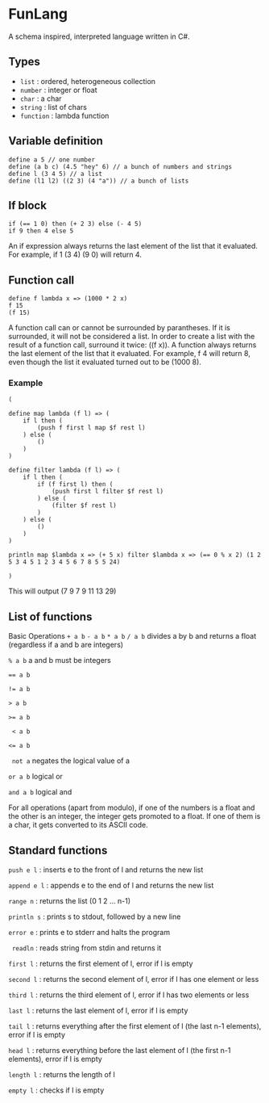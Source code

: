 # FunLang
A schema inspired, interpreted language written in C#.

## Types
- `list` : ordered, heterogeneous collection  
- `number` : integer or float  
- `char` : a char  
- `string` : list of chars  
- `function` : lambda function  

## Variable definition
```
define a 5 // one number
define (a b c) (4.5 "hey" 6) // a bunch of numbers and strings
define l (3 4 5) // a list
define (l1 l2) ((2 3) (4 "a")) // a bunch of lists
```

## If block
```
if (== 1 0) then (+ 2 3) else (- 4 5)
if 9 then 4 else 5
```
An if expression always returns the last element of the list that it evaluated. For example, if 1 (3 4) (9 0) will return 4.

## Function call
```
define f lambda x => (1000 * 2 x)
f 15
(f 15)
```
A function call can or cannot be surrounded by parantheses. If it is surrounded, it will not be considered a list. In order to create a list with the result of a function call, surround it twice: ((f x)).
A function always returns the last element of the list that it evaluated. For example, f 4 will return 8, even though the list it evaluated turned out to be (1000 8).

### Example
```
(

define map lambda (f l) => (
	if l then (
		(push f first l map $f rest l)
	) else (
		()
	)
)

define filter lambda (f l) => (
	if l then (
		if (f first l) then (
			(push first l filter $f rest l)
		) else (
			(filter $f rest l)
		)
	) else (
		()
	)
)

println map $lambda x => (+ 5 x) filter $lambda x => (== 0 % x 2) (1 2 5 3 4 5 1 2 3 4 5 6 7 8 5 5 24)

)
```
This will output (7 9 7 9 11 13 29)

## List of functions
Basic Operations
 ```+ a b```
 ```- a b```
 ```* a b```
 ```/ a b```
divides a by b and returns a float (regardless if a and b are integers)

```% a b```
a and b must be integers

```== a b```

```!= a b```

```> a b```

```>= a b```

``` < a b```

``` <= a b ```

``` not a```
negates the logical value of a

```or a b```
logical or

```and a b```
logical and

For all operations (apart from modulo), if one of the numbers is a float and the other is an integer, the integer gets promoted to a float. If one of them is a char, it gets converted to its ASCII code.

## Standard functions
 ```push e l``` : inserts e to the front of l and returns the new list

 ```append e l``` : appends e to the end of l and returns the new list

 ```range n``` : returns the list (0 1 2 ... n-1)

 ```println s``` : prints s to stdout, followed by a new line

 ```error e``` : prints e to stderr and halts the program

``` readln``` : reads string from stdin and returns it

 ```first l``` : returns the first element of l, error if l is empty

 ```second l``` : returns the second element of l, error if l has one element or less

 ```third l``` : returns the third element of l, error if l has two elements or less

 ```last l``` : returns the last element of l, error if l is empty

 ```tail l``` : returns everything after the first element of l (the last n-1 elements), error if l is empty

 ```head l``` : returns everything before the last element of l (the first n-1 elements), error if l is empty

 ```length l``` : returns the length of l

 ```empty l``` : checks if l is empty
